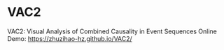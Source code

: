 # VAC2
VAC2: Visual Analysis of Combined Causality in Event Sequences
Online Demo: https://zhuzihao-hz.github.io/VAC2/
